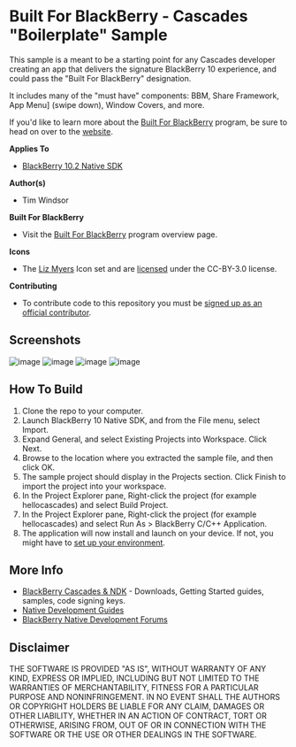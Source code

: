 # Built For BlackBerry - Cascades "Boilerplate" Sample

This sample is a meant to be a starting point for any Cascades developer creating an app that delivers the signature BlackBerry 10 experience, and could pass the "Built For BlackBerry" designation.  

It includes many of the "must have" components: BBM, Share Framework, App Menu] (swipe down), Window Covers, and more.

If you'd like to learn more about the [Built For BlackBerry](https://developer.blackberry.com/builtforblackberry) program, be sure to head on over to the [website](https://developer.blackberry.com/builtforblackberry).

**Applies To**

* [BlackBerry 10.2 Native SDK](https://developer.blackberry.com/native/downloads/)

**Author(s)** 

* Tim Windsor

**Built For BlackBerry**

* Visit the [Built For BlackBerry](https://developer.blackberry.com/builtforblackberry/documentation/overview.html) program overview page.

**Icons**

* The [Liz Myers](http://www.myersdesign.com) Icon set and are [licensed](http://creativecommons.org/licenses/by/3.0/) under the CC-BY-3.0 license.

**Contributing**

* To contribute code to this repository you must be [signed up as an official contributor](http://blackberry.github.com/howToContribute.html).


## Screenshots ##

![image](https://raw.github.com/blackberry/Cascades-Samples/master/BfB-Boilerplate-10.2/_screenshots/tabs.png)
![image](https://raw.github.com/blackberry/Cascades-Samples/master/BfB-Boilerplate-10.2/_screenshots/invoke.png)
![image](https://raw.github.com/blackberry/Cascades-Samples/master/BfB-Boilerplate-10.2/_screenshots/bbm.png)
![image](https://raw.github.com/blackberry/Cascades-Samples/master/BfB-Boilerplate-10.2/_screenshots/spinners.png)


## How To Build

1. Clone the repo to your computer.
2. Launch BlackBerry 10 Native SDK, and from the File menu, select Import.
3. Expand General, and select Existing Projects into Workspace. Click Next.
4. Browse to the location where you extracted the sample file, and then click OK.
5. The sample project should display in the Projects section. 
   Click Finish to import the project into your workspace.
6. In the Project Explorer pane, Right-click the project (for example hellocascades) 
   and select Build Project.
7. In the Project Explorer pane, Right-click the project (for example hellocascades) 
   and select Run As > BlackBerry C/C++ Application.
8. The application will now install and launch on your device. If not, you might
   have to [set up your environment](http://developer.blackberry.com/native/documentation/getting_started/setting_up.html).


## More Info

* [BlackBerry Cascades & NDK](https://developer.blackberry.com/native) - Downloads, Getting Started guides, samples, code signing keys.
* [Native Development Guides](https://developer.blackberry.com/native/documentation)
* [BlackBerry Native Development Forums](https://developer.blackberry.com/native/documentation)


## Disclaimer

THE SOFTWARE IS PROVIDED "AS IS", WITHOUT WARRANTY OF ANY KIND, EXPRESS OR IMPLIED, INCLUDING BUT NOT LIMITED TO THE WARRANTIES OF MERCHANTABILITY, FITNESS FOR A PARTICULAR PURPOSE AND NONINFRINGEMENT. IN NO EVENT SHALL THE AUTHORS OR COPYRIGHT HOLDERS BE LIABLE FOR ANY CLAIM, DAMAGES OR OTHER LIABILITY, WHETHER IN AN ACTION OF CONTRACT, TORT OR OTHERWISE, ARISING FROM, OUT OF OR IN CONNECTION WITH THE SOFTWARE OR THE USE OR OTHER DEALINGS IN THE SOFTWARE.




